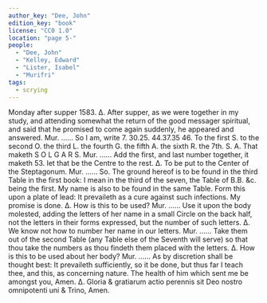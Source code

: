 ```yaml
---
author_key: "Dee, John"
edition_key: "book"
license: "CC0 1.0"
location: "page 5-"
people:
  - "Dee, John"
  - "Kelley, Edward"
  - "Lister, Isabel"
  - "Murifri"
tags:
  - scrying
---
```

Monday after supper 1583.
Δ. After supper, as we were together in my study, and attending somewhat the return of
the good messager spiritual, and said that he promised to come again suddenly, he appeared
and answered.
Mur. …… So I am, write 7. 30.25. 44.37.35 46.
To the first S. to the second O. the third L. the fourth G. the fifth A. the sixth R. the 7th. S.
A. That maketh S O L G A R S.
Mur. …… Add the first, and last number together, it maketh 53. let that be the Centre to the rest.
Δ. To be put to the Center of the Steptagonum.
Mur. …… So. The ground hereof is to be found in the third Table in the first book: I mean in
the third of the seven, the Table of B.B. &c. being the first.
My name is also to be found in the same Table.
Form this upon a plate of lead: It prevaileth as a cure against such infections.  My promise
is done.
Δ. How is this to be used?
Mur. …… Use it upon the body molested, adding the letters of her name in a small Circle on the
back half, not the letters in their forms expressed, but the number of such letters.
Δ. We know not how to number her name in our letters.
Mur. …… Take them out of the second Table (any Table else of the Seventh will serve) so that
thou take the numbers as thou findeth them placed with the letters.
Δ. How is this to be used about her body?
Mur. …… As by discretion shall be thought best: It prevaileth sufficiently, so it be done, but thus
far I teach thee, and this, as concerning nature.
The health of him which sent me be amongst you, Amen.
Δ. Gloria & gratiarum actio perennis sit Deo nostro omnipotenti uni & Trino, Amen.
